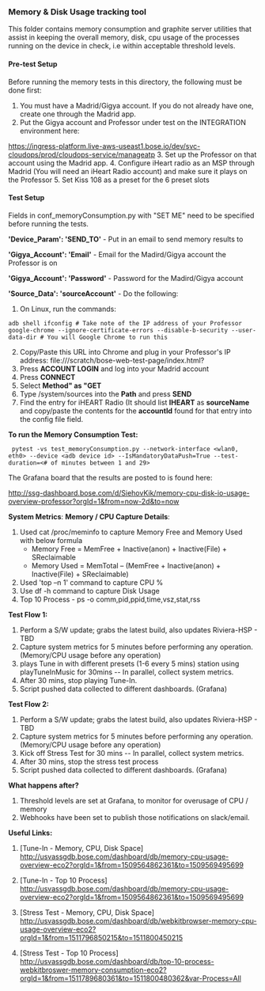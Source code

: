 ### Memory & Disk Usage tracking tool  

This folder contains memory consumption and graphite server utilities that assist in keeping the overall memory, disk, cpu usage of the processes running on the device in check, i.e within acceptable threshold levels.

#### Pre-test Setup

Before running the memory tests in this directory, the following must be done first:
1. You must have a Madrid/Gigya account. If you do not already have one, create one through the Madrid app.
2. Put the Gigya account and Professor under test on the INTEGRATION environment here:

https://ingress-platform.live-aws-useast1.bose.io/dev/svc-cloudops/prod/cloudops-service/manageatp
3. Set up the Professor on that account using the Madrid app.
4. Configure iHeart radio as an MSP through Madrid (You will need an iHeart Radio account) and make sure it plays on the Professor
5. Set Kiss 108 as a preset for the 6 preset slots

#### Test Setup

Fields in conf_memoryConsumption.py with "SET ME" need to be specified before running the tests.

__'Device_Param': 'SEND_TO'__ - Put in an email to send memory results to

__'Gigya_Account': 'Email'__ - Email for the Madird/Gigya account the Professor is on

__'Gigya_Account': 'Password'__ - Password for the Madird/Gigya account

__'Source_Data': 'sourceAccount'__ - Do the following:
1. On Linux, run the commands:
```
adb shell ifconfig # Take note of the IP address of your Professor
google-chrome --ignore-certificate-errors --disable-b-security --user-data-dir # You will Google Chrome to run this
```
2. Copy/Paste this URL into Chrome and plug in your Professor's IP address: file:///scratch/bose-web-test-page/index.html?<IP Address>
3. Press __ACCOUNT LOGIN__ and log into your Madrid account
4. Press __CONNECT__
5. Select __Method" as "GET__
6. Type /system/sources into the __Path__ and press __SEND__
7. Find the entry for iHEART Radio (It should list __IHEART__ as __sourceName__ and copy/paste the contents for the __accountId__ found for that entry 
into the config file field.

**To run the Memory Consumption Test:**

```
 pytest -vs test_memoryConsumption.py --network-interface <wlan0, eth0> --device <adb device id> --IsMandatoryDataPush=True --test-duration=<# of minutes between 1 and 29>
```
The Grafana board that the results are posted to is found here:

http://ssg-dashboard.bose.com/d/SiehovKik/memory-cpu-disk-io-usage-overview-professor?orgId=1&from=now-2d&to=now

**System Metrics**:
**Memory / CPU Capture Details**:
1. Used cat /proc/meminfo to capture Memory Free and Memory Used with below formula
    * Memory Free = MemFree + Inactive(anon) + Inactive(File) + SReclaimable
    * Memory Used = MemTotal – (MemFree + Inactive(anon) + Inactive(File) + SReclaimable)
2. Used 'top –n 1' command to capture CPU %
3. Use df -h command to capture Disk Usage 
4. Top 10 Process - ps -o comm,pid,ppid,time,vsz,stat,rss

**Test Flow 1:**
1. Perform a S/W update; grabs the latest build, also updates Riviera-HSP - TBD
2. Capture system metrics for 5 minutes before performing any operation. (Memory/CPU usage before any operation)
3. plays Tune in with different presets (1-6 every 5 mins) station using playTuneInMusic for 30mins -- In parallel, collect system metrics.
4. After 30 mins, stop playing Tune-In.
5. Script pushed data collected to different dashboards. (Grafana)

**Test Flow 2:**
1. Perform a S/W update; grabs the latest build, also updates Riviera-HSP - TBD
2. Capture system metrics for 5 minutes before performing any operation. (Memory/CPU usage before any operation)
3. Kick off Stress Test for 30 mins -- In parallel, collect system metrics.
4. After 30 mins, stop the stress test process
5. Script pushed data collected to different dashboards. (Grafana)


**What happens after?**
1. Threshold levels are set at Grafana, to monitor for overusage of CPU / memory
2. Webhooks have been set to publish those notifications on slack/email.

**Useful Links:**
1. [Tune-In - Memory, CPU, Disk Space] <http://usvassgdb.bose.com/dashboard/db/memory-cpu-usage-overview-eco2?orgId=1&from=1509564862361&to=1509569495699>

2. [Tune-In - Top 10 Process] <http://usvassgdb.bose.com/dashboard/db/memory-cpu-usage-overview-eco2?orgId=1&from=1509564862361&to=1509569495699>

3. [Stress Test - Memory, CPU, Disk Space] <http://usvassgdb.bose.com/dashboard/db/webkitbrowser-memory-cpu-usage-overview-eco2?orgId=1&from=1511796850215&to=1511800450215>

4. [Stress Test - Top 10 Process] <http://usvassgdb.bose.com/dashboard/db/top-10-process-webkitbroswer-memory-consumption-eco2?orgId=1&from=1511789680361&to=1511800480362&var-Process=All>
    
